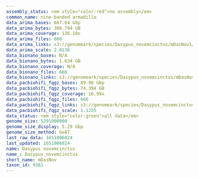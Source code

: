 ```yaml
---
assembly_status: <em style="color:red">no assembly</em>
common_name: nine-banded armadillo
data_arima_bases: 667.64 Gbp
data_arima_bytes: 308.794 GB
data_arima_coverage: 126.18x
data_arima_files: 666
data_arima_links: s3://genomeark/species/Dasypus_novemcinctus/mDasNov1/genomic_data/arima/<br>
data_arima_scale: 2.0136
data_bionano_bases: N/A
data_bionano_bytes: 1.634 GB
data_bionano_coverage: N/A
data_bionano_files: 666
data_bionano_links: s3://genomeark/species/Dasypus_novemcinctus/mDasNov1/genomic_data/bionano/<br>
data_pacbiohifi_fqgz_bases: 89.90 Gbp
data_pacbiohifi_fqgz_bytes: 74.394 GB
data_pacbiohifi_fqgz_coverage: 16.99x
data_pacbiohifi_fqgz_files: 666
data_pacbiohifi_fqgz_links: s3://genomeark/species/Dasypus_novemcinctus/mDasNov1/genomic_data/pacbiohifi_fqgz/<br>
data_pacbiohifi_fqgz_scale: 1.1255
data_status: <em style="color:green">all data</em>
genome_size: 5291000000
genome_size_display: 5.29 Gbp
genome_size_method: GoAT
last_raw_data: 1651006024
last_updated: 1651006024
name: Dasypus novemcinctus
name_: Dasypus_novemcinctus
short_name: mDasNov
taxon_id: 9361
---
```

